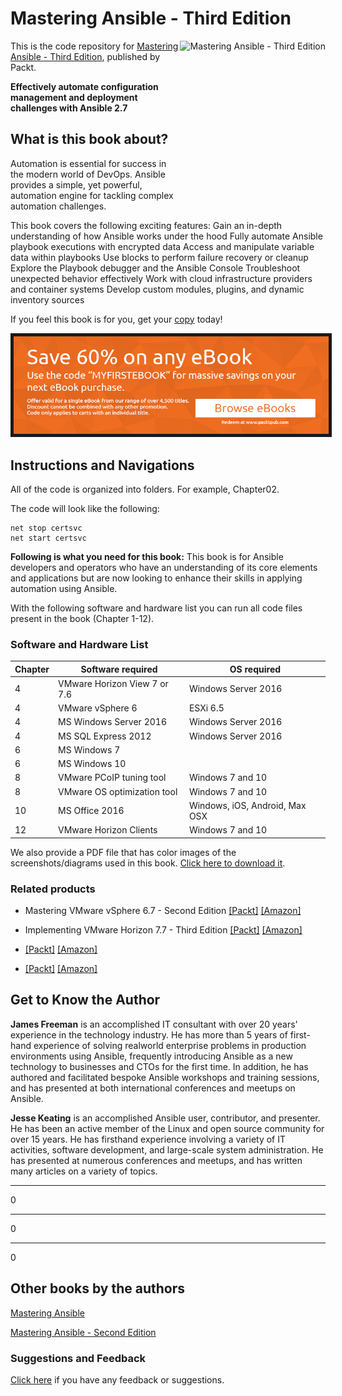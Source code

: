 # Mastering Ansible - Third Edition

<a href="https://www.packtpub.com/virtualization-and-cloud/mastering-ansible-third-edition?utm_source=github&utm_medium=repository&utm_campaign=9781789951547 "><img src="https://d1ldz4te4covpm.cloudfront.net/sites/default/files/imagecache/ppv4_main_book_cover/B12929_pub.png" alt="Mastering Ansible - Third Edition" height="256px" align="right"></a>

This is the code repository for [Mastering Ansible - Third Edition](https://www.packtpub.com/virtualization-and-cloud/mastering-ansible-third-edition?utm_source=github&utm_medium=repository&utm_campaign=9781789951547 ), published by Packt.

**Effectively automate configuration management and deployment challenges with Ansible 2.7**

## What is this book about?
Automation is essential for success in the modern world of DevOps. Ansible provides a simple, yet powerful, automation engine for tackling complex automation challenges.

This book covers the following exciting features:
Gain an in-depth understanding of how Ansible works under the hood 
Fully automate Ansible playbook executions with encrypted data 
Access and manipulate variable data within playbooks 
Use blocks to perform failure recovery or cleanup 
Explore the Playbook debugger and the Ansible Console 
Troubleshoot unexpected behavior effectively 
Work with cloud infrastructure providers and container systems 
Develop custom modules, plugins, and dynamic inventory sources 

If you feel this book is for you, get your [copy](https://www.amazon.com/dp/1789951542) today!

<a href="https://www.packtpub.com/?utm_source=github&utm_medium=banner&utm_campaign=GitHubBanner"><img src="https://raw.githubusercontent.com/PacktPublishing/GitHub/master/GitHub.png" 
alt="https://www.packtpub.com/" border="5" /></a>

## Instructions and Navigations
All of the code is organized into folders. For example, Chapter02.

The code will look like the following:
```
net stop certsvc
net start certsvc
```

**Following is what you need for this book:**
This book is for Ansible developers and operators who have an understanding of its core elements and applications but are now looking to enhance their skills in applying automation using Ansible.

With the following software and hardware list you can run all code files present in the book (Chapter 1-12).
### Software and Hardware List
| Chapter | Software required | OS required |
| -------- | ------------------------------------ | ----------------------------------- |
| 4 | VMware Horizon View 7 or 7.6 | Windows Server 2016 |
| 4 | VMware vSphere 6 | ESXi 6.5 |
| 4 | MS Windows Server 2016 | Windows Server 2016 |
| 4 | MS SQL Express 2012 | Windows Server 2016 |
| 6 | MS Windows 7 |  |
| 6 | MS Windows 10 |  |
| 8 | VMware PCoIP tuning tool | Windows 7 and 10 |
| 8 | VMware OS optimization tool | Windows 7 and 10 |
| 10 | MS Office 2016 | Windows, iOS, Android, Max OSX |
| 12 | VMware Horizon Clients | Windows 7 and 10 |

We also provide a PDF file that has color images of the screenshots/diagrams used in this book. [Click here to download it](https://www.packtpub.com/sites/default/files/downloads/9781789802375_ColorImages.pdf).

### Related products
* Mastering VMware vSphere 6.7 - Second Edition  [[Packt]](https://prod.packtpub.com/in/application-development/mastering-vmware-vsphere-67-second-edition?utm_source=github&utm_medium=repository&utm_campaign=) [[Amazon]](https://www.amazon.com/dp/178961337X)

* Implementing VMware Horizon 7.7 - Third Edition  [[Packt]](https://prod.packtpub.com/in/virtualization-and-cloud/implementing-vmware-horizon-77-third-edition?utm_source=github&utm_medium=repository&utm_campaign=) [[Amazon]](https://www.amazon.com/dp/1789617847)

*  [[Packt]]() [[Amazon]](https://www.amazon.com/dp/)

*  [[Packt]]() [[Amazon]](https://www.amazon.com/dp/)

## Get to Know the Author
**James Freeman**
is an accomplished IT consultant with over 20 years' experience in the technology industry. He has more than 5 years of first-hand experience of solving realworld enterprise problems in production environments using Ansible, frequently introducing Ansible as a new technology to businesses and CTOs for the first time. In addition, he has authored and facilitated bespoke Ansible workshops and training sessions, and has presented at both international conferences and meetups on Ansible.

**Jesse Keating**
is an accomplished Ansible user, contributor, and presenter. He has been an active member of the Linux and open source community for over 15 years. He has firsthand experience involving a variety of IT activities, software development, and large-scale system administration. He has presented at numerous conferences and meetups, and has written many articles on a variety of topics.

****
0

****
0

****
0

## Other books by the authors
[Mastering Ansible](https://www.packtpub.com/networking-and-servers/mastering-ansible?utm_source=github&utm_medium=repository&utm_campaign=9781784395483 )

[Mastering Ansible - Second Edition](https://www.packtpub.com/networking-and-servers/mastering-ansible-second-edition?utm_source=github&utm_medium=repository&utm_campaign=9781787125681 )

[]()

[]()

[]()

### Suggestions and Feedback
[Click here](https://docs.google.com/forms/d/e/1FAIpQLSdy7dATC6QmEL81FIUuymZ0Wy9vH1jHkvpY57OiMeKGqib_Ow/viewform) if you have any feedback or suggestions.


